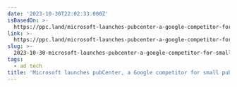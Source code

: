 ```yaml
---
date: '2023-10-30T22:02:33.000Z'
isBasedOn: >-
  https://ppc.land/microsoft-launches-pubcenter-a-google-competitor-for-small-publishers/
link: >-
  https://ppc.land/microsoft-launches-pubcenter-a-google-competitor-for-small-publishers/
slug: >-
  2023-10-30-microsoft-launches-pubcenter-a-google-competitor-for-small-publishers
tags:
  - ad tech
title: 'Microsoft launches pubCenter, a Google competitor for small publishers'
---
```


